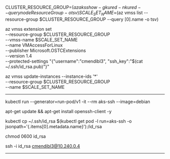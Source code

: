CLUSTER_RESOURCE_GROUP=$(az aks show -g kured -n kured --query nodeResourceGroup -o tsv)
SCALE_SET_NAME=$(az vmss list --resource-group $CLUSTER_RESOURCE_GROUP --query [0].name -o tsv)

az vmss extension set  \
    --resource-group $CLUSTER_RESOURCE_GROUP \
    --vmss-name $SCALE_SET_NAME \
    --name VMAccessForLinux \
    --publisher Microsoft.OSTCExtensions \
    --version 1.4 \
    --protected-settings "{\"username\":\"cmendibl3\", \"ssh_key\":\"$(cat ~/.ssh/id_rsa.pub)\"}"

az vmss update-instances --instance-ids '*' \
	--resource-group $CLUSTER_RESOURCE_GROUP \
	--name $SCALE_SET_NAME

---

kubectl run --generator=run-pod/v1 -it --rm aks-ssh --image=debian

apt-get update && apt-get install openssh-client -y

kubectl cp ~/.ssh/id_rsa $(kubectl get pod -l run=aks-ssh -o jsonpath='{.items[0].metadata.name}'):/id_rsa

chmod 0600 id_rsa

ssh -i id_rsa cmendibl3@10.240.0.4

---

